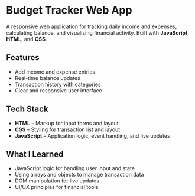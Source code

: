 # Budget Tracker Web App

A responsive web application for tracking daily income and expenses, calculating balance, and visualizing financial activity. Built with **JavaScript**, **HTML**, and **CSS**.

## Features

- Add income and expense entries
- Real-time balance updates
- Transaction history with categories
- Clear and responsive user interface

## Tech Stack

- **HTML** – Markup for input forms and layout
- **CSS** – Styling for transaction list and layout
- **JavaScript** – Application logic, event handling, and live updates

## What I Learned

- JavaScript logic for handling user input and state
- Using arrays and objects to manage transaction data
- DOM manipulation for live updates
- UI/UX principles for financial tools


